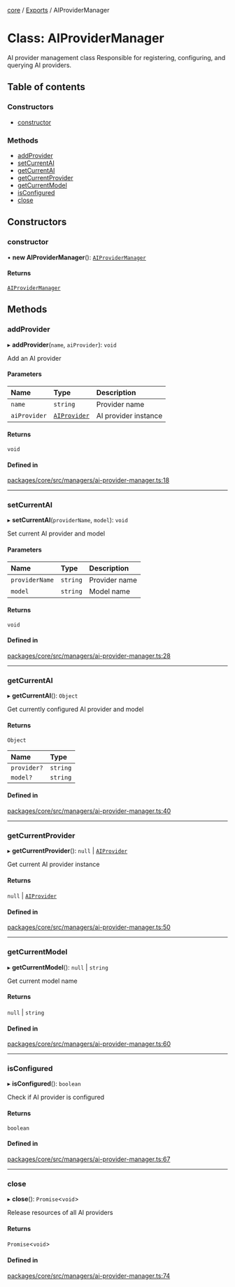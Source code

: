 <!-- 
 ⚠️  AUTO-GENERATED FILE - DO NOT EDIT MANUALLY
 This file is automatically generated by scripts/docs-generator.js
 To make changes, edit the source TypeScript files or update the generator script
-->

[core](../../) / [Exports](../modules) / AIProviderManager

# Class: AIProviderManager

AI provider management class
Responsible for registering, configuring, and querying AI providers.

## Table of contents

### Constructors

- [constructor](AIProviderManager#constructor)

### Methods

- [addProvider](AIProviderManager#addprovider)
- [setCurrentAI](AIProviderManager#setcurrentai)
- [getCurrentAI](AIProviderManager#getcurrentai)
- [getCurrentProvider](AIProviderManager#getcurrentprovider)
- [getCurrentModel](AIProviderManager#getcurrentmodel)
- [isConfigured](AIProviderManager#isconfigured)
- [close](AIProviderManager#close)

## Constructors

### constructor

• **new AIProviderManager**(): [`AIProviderManager`](AIProviderManager)

#### Returns

[`AIProviderManager`](AIProviderManager)

## Methods

### addProvider

▸ **addProvider**(`name`, `aiProvider`): `void`

Add an AI provider

#### Parameters

| Name | Type | Description |
| :------ | :------ | :------ |
| `name` | `string` | Provider name |
| `aiProvider` | [`AIProvider`](../interfaces/AIProvider) | AI provider instance |

#### Returns

`void`

#### Defined in

[packages/core/src/managers/ai-provider-manager.ts:18](https://github.com/woojubb/robota/blob/cf184f3e050cee8add4bdfe80fb4ff70f9d0ed40/packages/core/src/managers/ai-provider-manager.ts#L18)

___

### setCurrentAI

▸ **setCurrentAI**(`providerName`, `model`): `void`

Set current AI provider and model

#### Parameters

| Name | Type | Description |
| :------ | :------ | :------ |
| `providerName` | `string` | Provider name |
| `model` | `string` | Model name |

#### Returns

`void`

#### Defined in

[packages/core/src/managers/ai-provider-manager.ts:28](https://github.com/woojubb/robota/blob/cf184f3e050cee8add4bdfe80fb4ff70f9d0ed40/packages/core/src/managers/ai-provider-manager.ts#L28)

___

### getCurrentAI

▸ **getCurrentAI**(): `Object`

Get currently configured AI provider and model

#### Returns

`Object`

| Name | Type |
| :------ | :------ |
| `provider?` | `string` |
| `model?` | `string` |

#### Defined in

[packages/core/src/managers/ai-provider-manager.ts:40](https://github.com/woojubb/robota/blob/cf184f3e050cee8add4bdfe80fb4ff70f9d0ed40/packages/core/src/managers/ai-provider-manager.ts#L40)

___

### getCurrentProvider

▸ **getCurrentProvider**(): ``null`` \| [`AIProvider`](../interfaces/AIProvider)

Get current AI provider instance

#### Returns

``null`` \| [`AIProvider`](../interfaces/AIProvider)

#### Defined in

[packages/core/src/managers/ai-provider-manager.ts:50](https://github.com/woojubb/robota/blob/cf184f3e050cee8add4bdfe80fb4ff70f9d0ed40/packages/core/src/managers/ai-provider-manager.ts#L50)

___

### getCurrentModel

▸ **getCurrentModel**(): ``null`` \| `string`

Get current model name

#### Returns

``null`` \| `string`

#### Defined in

[packages/core/src/managers/ai-provider-manager.ts:60](https://github.com/woojubb/robota/blob/cf184f3e050cee8add4bdfe80fb4ff70f9d0ed40/packages/core/src/managers/ai-provider-manager.ts#L60)

___

### isConfigured

▸ **isConfigured**(): `boolean`

Check if AI provider is configured

#### Returns

`boolean`

#### Defined in

[packages/core/src/managers/ai-provider-manager.ts:67](https://github.com/woojubb/robota/blob/cf184f3e050cee8add4bdfe80fb4ff70f9d0ed40/packages/core/src/managers/ai-provider-manager.ts#L67)

___

### close

▸ **close**(): `Promise`\<`void`\>

Release resources of all AI providers

#### Returns

`Promise`\<`void`\>

#### Defined in

[packages/core/src/managers/ai-provider-manager.ts:74](https://github.com/woojubb/robota/blob/cf184f3e050cee8add4bdfe80fb4ff70f9d0ed40/packages/core/src/managers/ai-provider-manager.ts#L74)
